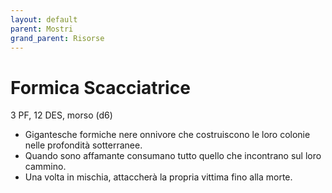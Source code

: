 ```yaml
---
layout: default
parent: Mostri
grand_parent: Risorse
---
```


# Formica Scacciatrice

3 PF, 12 DES, morso (d6)

- Gigantesche formiche nere onnivore che costruiscono le loro colonie nelle profondità sotterranee.
- Quando sono affamante consumano tutto quello che incontrano sul loro cammino.
- Una volta in mischia, attaccherà la propria vittima fino alla morte.